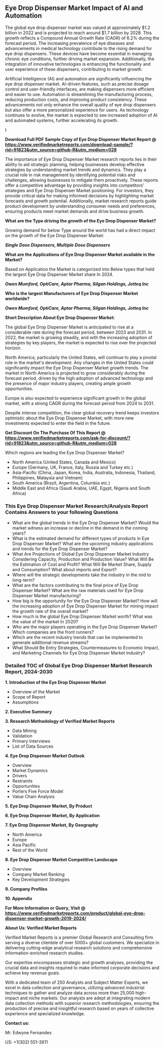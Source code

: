 <h2>Eye Drop Dispenser Market Impact of AI and Automation</h2><p>The global eye drop dispenser market was valued at approximately $1.2 billion in 2022 and is projected to reach around $1.7 billion by 2028. This growth reflects a Compound Annual Growth Rate (CAGR) of 6.2% during the forecast period. The increasing prevalence of eye diseases and advancements in medical technology contribute to the rising demand for eye drop dispensers. These devices have become essential in managing chronic eye conditions, further driving market expansion. Additionally, the integration of innovative technologies is enhancing the functionality and user experience of these dispensers, contributing to market growth.</p><p>Artificial Intelligence (AI) and automation are significantly influencing the eye drop dispenser market. AI-driven features, such as precise dosage control and user-friendly interfaces, are making dispensers more efficient and easier to use. Automation is streamlining the manufacturing process, reducing production costs, and improving product consistency. These advancements not only enhance the overall quality of eye drop dispensers but also offer a more personalized experience for users. As technology continues to evolve, the market is expected to see increased adoption of AI and automated systems, further accelerating its growth.</p>t</p><p id="" class=""><strong>Download Full PDF Sample Copy of Eye Drop Dispenser Market Report @ <a href="https://www.verifiedmarketreports.com/download-sample/?rid=91823&utm_source=github-R&utm_medium=028" target="_blank">https://www.verifiedmarketreports.com/download-sample/?rid=91823&utm_source=github-R&utm_medium=028</a></strong></p><p>The importance of&nbsp;Eye Drop Dispenser Market research reports lies in their ability to aid strategic planning, helping businesses develop effective strategies by understanding market trends and dynamics. They play a crucial role in risk management by identifying potential risks and challenges, allowing businesses to mitigate them proactively. These reports offer a competitive advantage by providing insights into competitors' strategies and Eye Drop Dispenser Market positioning. For investors, they provide critical data for making informed decisions by highlighting market forecasts and growth potential. Additionally, market research reports guide product development by understanding consumer needs and preferences, ensuring products meet market demands and drive business growth.</p><p><strong>What are the&nbsp;Type driving the growth of the Eye Drop Dispenser Market?</strong></p><p id="" class="">Growing demand for below Type around the world has had a direct impact on the growth of the Eye Drop Dispenser Market:</p><em><strong>Single Dose Dispensers, Multiple Dose Dispensers</strong></em></p><strong>What are the&nbsp;Applications&nbsp;of Eye Drop Dispenser Market available in the Market?</strong></p><p id="" class="">Based on Application the Market is categorized into Below types that held the largest Eye Drop Dispenser Market share In 2024.</p><em><strong>Owen Mumford, OptiCare, Aptar Pharma, Silgan Holdings, Jotteq Inc</strong></em></p><strong>Who is the largest Manufacturers of Eye Drop Dispenser Market worldwide?</strong></p><p><em><strong>Owen Mumford, OptiCare, Aptar Pharma, Silgan Holdings, Jotteq Inc</strong></em></p><p id="" class=""><strong>Short Description About Eye Drop Dispenser Market:</strong></p><p>The global Eye Drop Dispenser Market is anticipated to rise at a considerable rate during the forecast period, between 2023 and 2031. In 2022, the market is growing steadily, and with the increasing adoption of strategies by key players, the market is expected to rise over the projected horizon.</p><p>North America, particularly the United States, will continue to play a pivotal role in the market's development. Any changes in the United States could significantly impact the Eye Drop Dispenser Market growth trends. The market in North America is projected to grow considerably during the forecast period, driven by the high adoption of advanced technology and the presence of major industry players, creating ample growth opportunities.</p><p>Europe is also expected to experience significant growth in the global market, with a strong CAGR during the forecast period from 2024 to 2031.</p><p>Despite intense competition, the clear global recovery trend keeps investors optimistic about the Eye Drop Dispenser Market, with more new investments expected to enter the field in the future.</p><p id="" class=""><strong>Get Discount On The Purchase Of This Report @ <a href="https://www.verifiedmarketreports.com/ask-for-discount/?rid=91823&utm_source=github-R&utm_medium=028" target="_blank">https://www.verifiedmarketreports.com/ask-for-discount/?rid=91823&utm_source=github-R&utm_medium=028</a></strong></p>Which regions are leading the Eye Drop Dispenser Market?</p><ul><li>North America (United States, Canada and Mexico)</li><li>Europe (Germany, UK, France, Italy, Russia and Turkey etc.)</li><li>Asia-Pacific (China, Japan, Korea, India, Australia, Indonesia, Thailand, Philippines, Malaysia and Vietnam)</li><li>South America (Brazil, Argentina, Columbia etc.)</li><li>Middle East and Africa (Saudi Arabia, UAE, Egypt, Nigeria and South Africa)</li></ul><h3 id="" class="">This Eye Drop Dispenser Market Research/Analysis Report Contains Answers to your following Questions</h3><ul><li>What are the global trends in the Eye Drop Dispenser Market? Would the market witness an increase or decline in the demand in the coming years?</li><li>What is the estimated demand for different types of products in Eye Drop Dispenser Market? What are the upcoming industry applications and trends for the Eye Drop Dispenser Market?</li><li>What Are Projections of Global Eye Drop Dispenser Market Industry Considering Capacity, Production and Production Value? What Will Be the Estimation of Cost and Profit? What Will Be Market Share, Supply and Consumption? What about imports and Export?</li><li>Where will the strategic developments take the industry in the mid to long-term?</li><li>What are the factors contributing to the final price of Eye Drop Dispenser Market? What are the raw materials used for Eye Drop Dispenser Market manufacturing?</li><li>How big is the opportunity for the Eye Drop Dispenser Market? How will the increasing adoption of Eye Drop Dispenser Market for mining impact the growth rate of the overall market?</li><li>How much is the global Eye Drop Dispenser Market worth? What was the value of the market In 2020?</li><li>Who are the major players operating in the Eye Drop Dispenser Market? Which companies are the front runners?</li><li>Which are the recent industry trends that can be implemented to generate additional revenue streams?</li><li>What Should Be Entry Strategies, Countermeasures to Economic Impact, and Marketing Channels for Eye Drop Dispenser Market Industry?</li></ul><h3 id="" class="">Detailed TOC of Global Eye Drop Dispenser Market Research Report, 2024-2030</h3><p id="" class=""><strong>1. Introduction of the Eye Drop Dispenser Market</strong></p><ul><li>Overview of the Market</li><li>Scope of Report</li><li>Assumptions</li></ul><p id="" class=""><strong>2. Executive Summary</strong></p><p id="" class=""><strong>3. Research Methodology of Verified Market Reports</strong></p><ul><li>Data Mining</li><li>Validation</li><li>Primary Interviews</li><li>List of Data Sources</li></ul><p id="" class=""><strong>4. Eye Drop Dispenser Market Outlook</strong></p><ul><li>Overview</li><li>Market Dynamics</li><li>Drivers</li><li>Restraints</li><li>Opportunities</li><li>Porters Five Force Model</li><li>Value Chain Analysis</li></ul><p id="" class=""><strong>5. Eye Drop Dispenser Market, By Product</strong></p><p id="" class=""><strong>6. Eye Drop Dispenser Market, By Application</strong></p><p id="" class=""><strong>7. Eye Drop Dispenser Market, By Geography</strong></p><ul><li>North America</li><li>Europe</li><li>Asia Pacific</li><li>Rest of the World</li></ul><p id="" class=""><strong>8. Eye Drop Dispenser Market Competitive Landscape</strong></p><ul><li>Overview</li><li>Company Market Ranking</li><li>Key Development Strategies</li></ul><p id="" class=""><strong>9. Company Profiles</strong></p><p id="" class=""><strong>10. Appendix</strong></p><p id="" class=""><strong>For More Information or Query, Visit @ <a href="https://www.verifiedmarketreports.com/product/global-eye-drop-dispenser-market-growth-2019-2024/" target="_blank">https://www.verifiedmarketreports.com/product/global-eye-drop-dispenser-market-growth-2019-2024/</a></strong></p><p id="" class=""><strong>About Us: Verified Market Reports</strong></p><p id="" class="">Verified Market Reports is a premier Global Research and Consulting firm serving a diverse clientele of over 5000+ global customers. We specialize in delivering cutting-edge analytical research solutions and comprehensive information-enriched research studies.</p><p id="" class="">Our expertise encompasses strategic and growth analyses, providing the crucial data and insights required to make informed corporate decisions and achieve key revenue goals.</p><p id="" class="">With a dedicated team of 250 Analysts and Subject Matter Experts, we excel in data collection and governance, utilizing advanced industrial techniques to gather and analyze data across more than 25,000 high-impact and niche markets. Our analysts are adept at integrating modern data collection methods with superior research methodologies, ensuring the production of precise and insightful research based on years of collective experience and specialized knowledge.</p><p id="" class=""><strong>Contact us:</strong></p><p id="" class="">Mr. Edwyne Fernandes</p><p id="" class="">US: +1(302) 551-2611</p>